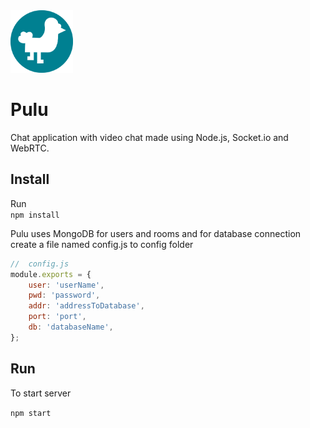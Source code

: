 <img src="https://github.com/kaeki/pulu/blob/master/public/img/logo-big.png?raw=true" width="100" alt="logo">

# Pulu

Chat application with video chat made using Node.js, Socket.io and WebRTC.

## Install

Run  
`npm install`

Pulu uses MongoDB for users and rooms and for database connection create a 
file named config.js to config folder
```javascript
//  config.js
module.exports = {
    user: 'userName',
    pwd: 'password',
    addr: 'addressToDatabase',
    port: 'port',
    db: 'databaseName',
};
``` 

## Run

To start server

`npm start`

